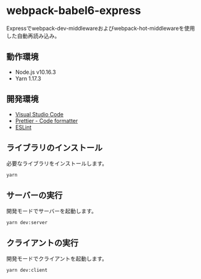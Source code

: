 # webpack-babel6-express
Expressでwebpack-dev-middlewareおよびwebpack-hot-middlewareを使用した自動再読み込み。

## 動作環境

* Node.js v10.16.3
* Yarn 1.17.3

## 開発環境

- [Visual Studio Code](https://code.visualstudio.com/)
- [Prettier - Code formatter](https://marketplace.visualstudio.com/items?itemName=esbenp.prettier-vscode)
- [ESLint](https://marketplace.visualstudio.com/items?itemName=dbaeumer.vscode-eslint)

## ライブラリのインストール

必要なライブラリをインストールします。

```
yarn
```

## サーバーの実行

開発モードでサーバーを起動します。

```
yarn dev:server
```

## クライアントの実行

開発モードでクライアントを起動します。

```
yarn dev:client
```

